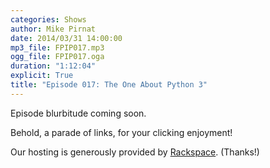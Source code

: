 ```yaml
---
categories: Shows
author: Mike Pirnat
date: 2014/03/31 14:00:00
mp3_file: FPIP017.mp3
ogg_file: FPIP017.oga
duration: "1:12:04"
explicit: True
title: "Episode 017: The One About Python 3"
---
```

<div class="excerpt" markdown="1">
Episode blurbitude coming soon.
</div>

Behold, a parade of links, for your clicking enjoyment!

Our hosting is generously provided by [Rackspace][rackspace]. (Thanks!)

[rackspace]: http://www.rackspace.com

